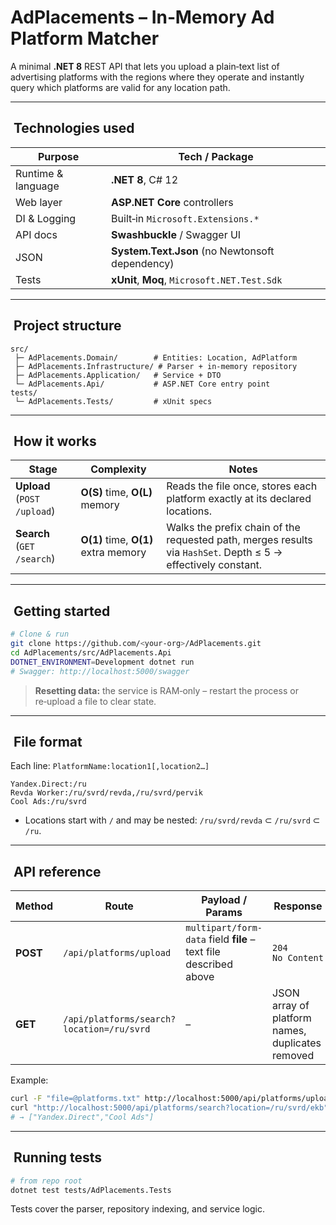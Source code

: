 # AdPlacements – In‑Memory Ad Platform Matcher

A minimal **.NET 8** REST API that lets you upload a plain‑text list of advertising platforms with the regions where they operate and instantly query which platforms are valid for any location path.

---

##  Technologies used

| Purpose            | Tech / Package                                  |
| ------------------ | ----------------------------------------------- |
| Runtime & language | **.NET 8**, C# 12                               |
| Web layer          | **ASP.NET Core** controllers                    |
| DI & Logging       | Built‑in `Microsoft.Extensions.*`               |
| API docs           | **Swashbuckle** / Swagger UI                    |
| JSON               | **System.Text.Json** (no Newtonsoft dependency) |
| Tests              | **xUnit**, **Moq**, `Microsoft.NET.Test.Sdk`    |

---

##  Project structure

```
src/
 ├─ AdPlacements.Domain/        # Entities: Location, AdPlatform
 ├─ AdPlacements.Infrastructure/ # Parser + in‑memory repository
 ├─ AdPlacements.Application/   # Service + DTO
 └─ AdPlacements.Api/           # ASP.NET Core entry point
tests/
 └─ AdPlacements.Tests/         # xUnit specs
```

---

##  How it works

| Stage                       | Complexity                           | Notes                                                                                                         |
| --------------------------- | ------------------------------------ | ------------------------------------------------------------------------------------------------------------- |
| **Upload** (`POST /upload`) | **O(S)** time, **O(L)** memory       | Reads the file once, stores each platform exactly at its declared locations.                                  |
| **Search** (`GET /search`)  | **O(1)** time, **O(1)** extra memory | Walks the prefix chain of the requested path, merges results via `HashSet`. Depth ≤ 5 → effectively constant. |

---

##  Getting started

```bash
# Clone & run
git clone https://github.com/<your-org>/AdPlacements.git
cd AdPlacements/src/AdPlacements.Api
DOTNET_ENVIRONMENT=Development dotnet run
# Swagger: http://localhost:5000/swagger
```

> **Resetting data:** the service is RAM‑only – restart the process or re‑upload a file to clear state.

---

##  File format

Each line: `PlatformName:location1[,location2…]`

```
Yandex.Direct:/ru
Revda Worker:/ru/svrd/revda,/ru/svrd/pervik
Cool Ads:/ru/svrd
```

* Locations start with `/` and may be nested: `/ru/svrd/revda` ⊂ `/ru/svrd` ⊂ `/ru`.

---

##  API reference

| Method   | Route                                     | Payload / Params                                                  | Response                                         |
| -------- | ----------------------------------------- | ----------------------------------------------------------------- | ------------------------------------------------ |
| **POST** | `/api/platforms/upload`                   | `multipart/form-data`  field **file** – text file described above | `204 No Content`                                 |
| **GET**  | `/api/platforms/search?location=/ru/svrd` | –                                                                 | JSON array of platform names, duplicates removed |

Example:

```bash
curl -F "file=@platforms.txt" http://localhost:5000/api/platforms/upload
curl "http://localhost:5000/api/platforms/search?location=/ru/svrd/ekb"
# → ["Yandex.Direct","Cool Ads"]
```

---

##  Running tests

```bash
# from repo root
dotnet test tests/AdPlacements.Tests
```

Tests cover the parser, repository indexing, and service logic.
